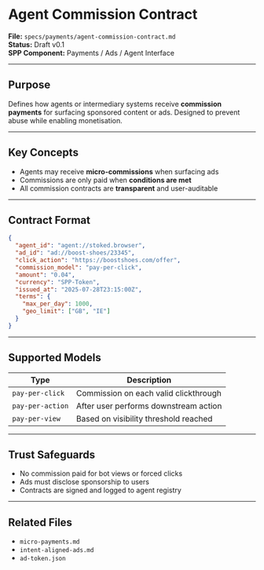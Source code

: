 
# Agent Commission Contract

**File:** `specs/payments/agent-commission-contract.md`  
**Status:** Draft v0.1  
**SPP Component:** Payments / Ads / Agent Interface

---

## Purpose

Defines how agents or intermediary systems receive **commission payments** for surfacing sponsored content or ads. Designed to prevent abuse while enabling monetisation.

---

## Key Concepts

- Agents may receive **micro-commissions** when surfacing ads
- Commissions are only paid when **conditions are met**
- All commission contracts are **transparent** and user-auditable

---

## Contract Format

```json
{
  "agent_id": "agent://stoked.browser",
  "ad_id": "ad://boost-shoes/23345",
  "click_action": "https://boostshoes.com/offer",
  "commission_model": "pay-per-click",
  "amount": "0.04",
  "currency": "SPP-Token",
  "issued_at": "2025-07-28T23:15:00Z",
  "terms": {
    "max_per_day": 1000,
    "geo_limit": ["GB", "IE"]
  }
}
```

---

## Supported Models

| Type           | Description |
|----------------|-------------|
| `pay-per-click` | Commission on each valid clickthrough |
| `pay-per-action` | After user performs downstream action |
| `pay-per-view` | Based on visibility threshold reached |

---

## Trust Safeguards

- No commission paid for bot views or forced clicks
- Ads must disclose sponsorship to users
- Contracts are signed and logged to agent registry

---

## Related Files

- `micro-payments.md`
- `intent-aligned-ads.md`
- `ad-token.json`
